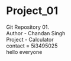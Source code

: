 # Project_01
Git Repository 01.
<br>
Author - Chandan Singh 
<br>
Project - Calculator
<br>
contact = 5i3495025
<br>
hello everyone
